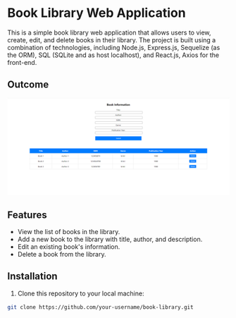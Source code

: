 # Book Library Web Application

This is a simple book library web application that allows users to view, create, edit, and delete books in their library. The project is built using a combination of technologies, including Node.js, Express.js, Sequelize (as the ORM), SQL (SQLite and as host localhost), and React.js, Axios for the front-end.

## Outcome 
![Overview](./overview.png)


## Features

- View the list of books in the library.
- Add a new book to the library with title, author, and description.
- Edit an existing book's information.
- Delete a book from the library.

## Installation

1. Clone this repository to your local machine:

```bash
git clone https://github.com/your-username/book-library.git